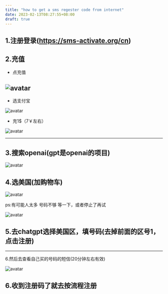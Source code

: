 ```yaml
---
title: "how to get a sms regester code from internet"
date: 2023-02-13T08:27:55+08:00
draft: true
---
```


1.注册登录(https://sms-activate.org/cn)
---

2.充值
---
- 点充值

![avatar](https://tva1.sinaimg.cn/large/7cca91e5gy1hb1k40wbstj209i085dgq.jpg)
---
- 选支付宝

![avatar](https://tva1.sinaimg.cn/large/7cca91e5gy1hb1k50qpijj20gt03ygmr.jpg)
- 充1$（7￥左右）

![avatar](https://tva1.sinaimg.cn/large/7cca91e5gy1hb1k6njpxjj20dd0evmyi.jpg)

---

3.搜索openai(gpt是openai的项目)
---

![avatar](https://tva1.sinaimg.cn/large/7cca91e5gy1hb1lu3ke56j20dt0h1mzy.jpg)

4.选美国(加购物车)
---

![avatar](https://tva1.sinaimg.cn/large/7cca91e5gy1hb1k3b4vdtj2097078wg0.jpg)

ps:有可能人太多 号码不够 等一下，或者停止了再试

![avatar](https://tva1.sinaimg.cn/large/7cca91e5gy1hb1lm24smbj209q08j76f.jpg)



5.去chatgpt选择美国区，填号码(去掉前面的区号1，点击注册)
---
---
6.然后去查看自己买的号码的短信(20分钟左右有效)

![avatar](https://tva1.sinaimg.cn/large/7cca91e5gy1hb1lwbk4s0j20oq05hmy2.jpg)

6.收到注册码了就去按流程注册
---
